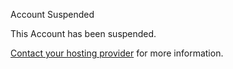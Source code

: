Account Suspended

This Account has been suspended.

[Contact your hosting provider](mailto:webmaster@woopr.friendifie.com "webmaster@woopr.friendifie.com") for more information.
